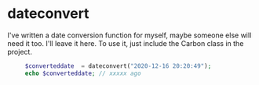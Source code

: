 # dateconvert

I've written a date conversion function for myself, maybe someone else will need it too. I'll leave it here. To use it, just include the Carbon class in the project.

```php
     $converteddate  = dateconvert("2020-12-16 20:20:49");
     echo $converteddate; // xxxxx ago 
```
